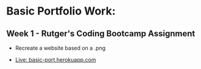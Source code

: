 # Basic Portfolio Work:
## Week 1 - Rutger's Coding Bootcamp Assignment
* Recreate a website based on a .png

* [Live: basic-port.herokuapp.com](https://basic-port.herokuapp.com/)
